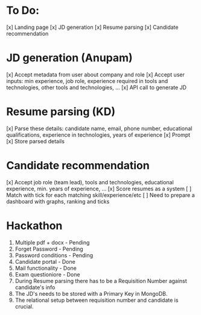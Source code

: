 # To Do:

[x] Landing page
[x] JD generation
[x] Resume parsing
[x] Candidate recommendation

# JD generation (Anupam)

[x] Accept metadata from user about company and role
[x] Accept user inputs: min experience, job role, experience required in tools and technologies, other tools and technologies, ...
[x] API call to generate JD

# Resume parsing (KD)

[x] Parse these details: candidate name, email, phone number, educational qualifications, experience in technologies, years of experience
[x] Prompt
[x] Store parsed details

# Candidate recommendation 

[x] Accept job role (team lead), tools and technologies, educational experience, min. years of experience, ...
[x] Score resumes as a system
[ ] Match with tick for each matching skill/experience/etc
[ ] Need to prepare a dashboard with graphs, ranking and ticks

# Hackathon 
1. Multiple pdf + docx - Pending 
2. Forget Password  - Pending 
3. Password conditions - Pending 
4. Candidate portal - Done 
5. Mail functionality - Done 
6. Exam questioniore - Done 
7. During Resume parsing there has to be a Requisition Number against candidate's info
8. The JD's needs to be stored with a Primary Key in MongoDB.
9. The relational setup between requisition number and candidate is crucial.
